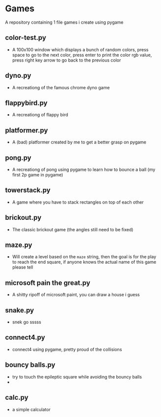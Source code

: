 # Games
A repository containing 1 file games i create using pygame

## color-test.py
  - A 100x100 window which displays a bunch of random colors, press space to go to the next color, press enter to print the color rgb value, press right key arrow to go back to the previous color

## dyno.py
  - A recreationg of the famous chrome dyno game

## flappybird.py
  - A recreationg of flappy bird 

## platformer.py
  - A (bad) platformer created by me to get a better grasp on pygame

## pong.py
  - A recreationg of pong using pygame to learn how to bounce a ball (my first 2p game in pygame)

## towerstack.py
  - A game where you have to stack rectangles on top of each other

## brickout.py
  - The classic brickout game (the angles still need to be fixed)

## maze.py
  - Will create a level based on the `maze` string, then the goal is for the play to reach the end square, if anyone knows the actual name of this game please tell

## microsoft pain the great.py
  - A shitty ripoff of microsoft paint, you can draw a house i guess

## snake.py
  - snek go sssss

## connect4.py
  - connect4 using pygame, pretty proud of the collisions 

## bouncy balls.py
  - try to touch the epileptic square while avoiding the bouncy balls
  - 
## calc.py
  - a simple calculator 
